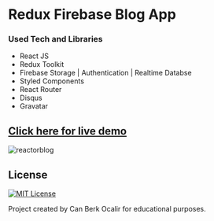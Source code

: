 # Redux Firebase Blog App

### Used Tech and Libraries
* React JS
* Redux Toolkit
* Firebase Storage | Authentication | Realtime Databse
* Styled Components
* React Router
* Disqus
* Gravatar

## [Click here for live demo](https://gleaming-bunny-a87b8c.netlify.app/)


![reactorblog](https://user-images.githubusercontent.com/11324886/202946243-d5904c7d-bc90-446c-88b2-de846515805b.gif)


## License

[![MIT License](https://img.shields.io/badge/License-MIT-green.svg)](https://choosealicense.com/licenses/mit/)

Project created by Can Berk Ocalir for educational purposes.
